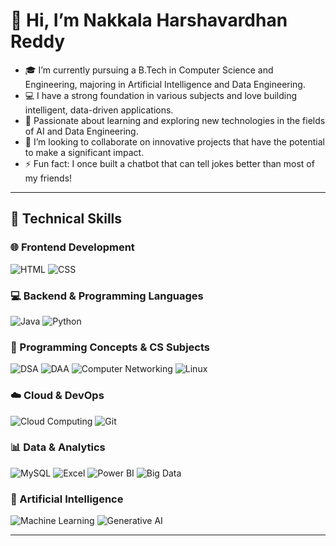# 👋 Hi, I’m Nakkala Harshavardhan Reddy

- 🎓 I’m currently pursuing a B.Tech in Computer Science and Engineering, majoring in Artificial Intelligence and Data Engineering.
- 💻 I have a strong foundation in various subjects and love building intelligent, data-driven applications.
- 🌱 Passionate about learning and exploring new technologies in the fields of AI and Data Engineering.
- 🤝 I’m looking to collaborate on innovative projects that have the potential to make a significant impact.
- ⚡ Fun fact: I once built a chatbot that can tell jokes better than most of my friends!

---

## 🧠 Technical Skills

### 🌐 Frontend Development
![HTML](https://img.shields.io/badge/HTML5-E34F26?style=for-the-badge&logo=html5&logoColor=white)
![CSS](https://img.shields.io/badge/CSS3-1572B6?style=for-the-badge&logo=css3&logoColor=white)

### 💻 Backend & Programming Languages
![Java](https://img.shields.io/badge/Java-ED8B00?style=for-the-badge&logo=java&logoColor=white)
![Python](https://img.shields.io/badge/Python-3776AB?style=for-the-badge&logo=python&logoColor=white)

### 🔧 Programming Concepts & CS Subjects
![DSA](https://img.shields.io/badge/Data%20Structures%20&%20Algorithms-%23007ACC?style=for-the-badge&logo=leetcode&logoColor=white)
![DAA](https://img.shields.io/badge/Design%20and%20Analysis%20of%20Algorithms-00599C?style=for-the-badge&logo=codingninjas&logoColor=white)
![Computer Networking](https://img.shields.io/badge/Computer%20Networking-4479A1?style=for-the-badge&logo=wireshark&logoColor=white)
![Linux](https://img.shields.io/badge/Linux-FCC624?style=for-the-badge&logo=linux&logoColor=black)

### ☁️ Cloud & DevOps
![Cloud Computing](https://img.shields.io/badge/Cloud%20Computing-4285F4?style=for-the-badge&logo=cloud&logoColor=white)
![Git](https://img.shields.io/badge/Git-F05032?style=for-the-badge&logo=git&logoColor=white)

### 📊 Data & Analytics
![MySQL](https://img.shields.io/badge/MySQL-005C84?style=for-the-badge&logo=mysql&logoColor=white)
![Excel](https://img.shields.io/badge/Microsoft%20Excel-217346?style=for-the-badge&logo=microsoft-excel&logoColor=white)
![Power BI](https://img.shields.io/badge/Power%20BI-F2C811?style=for-the-badge&logo=powerbi&logoColor=black)
![Big Data](https://img.shields.io/badge/Big%20Data-142850?style=for-the-badge&logo=apache-hadoop&logoColor=white)

### 🤖 Artificial Intelligence
![Machine Learning](https://img.shields.io/badge/Machine%20Learning-F7931E?style=for-the-badge&logo=scikit-learn&logoColor=white)
![Generative AI](https://img.shields.io/badge/Generative%20AI-FF4081?style=for-the-badge&logo=openai&logoColor=white)

---

